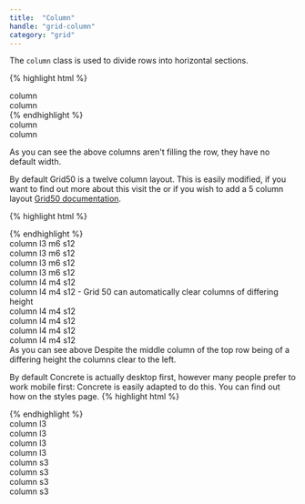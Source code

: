 ```yaml
---
title:  "Column"
handle: "grid-column"
category: "grid"
---
```

The `column` class is used to divide rows into horizontal sections.

{% highlight html %}

<!-- These columns are using row they will fill the width of the container -->
<div class="container">
  <div class="row">
    <div class="column">
      column
    </div>
    <div class="column">
      column
    </div>
  </div>
</div>
{% endhighlight %}

<div class="demo-wrapper">
  <div class="container demo-grid">
    <div class="row demo-grid">
      <div class="column demo-grid">
        column
      </div>
      <div class="column demo-grid">
        column
      </div>
    </div>
  </div>
</div>

As you can see the above columns aren't filling the row, they have no default width.

By default Grid50 is a twelve column layout. This is easily modified, if you want to find out more about this visit the or if you wish to add a 5 column layout [Grid50 documentation](http://grid50.com).

{% highlight html %}
<div class="container">
  <div class="row">
    <!-- 4 on large, 2 on medium, 1 on small -->
    <div class="column l3 m6 s12"></div>
    <div class="column l3 m6 s12"></div>
    <div class="column l3 m6 s12"></div>
    <div class="column l3 m6 s12"></div>
  </div>
</div>
{% endhighlight %}

<div class="demo-wrapper">
  <div class="container demo-grid">
    <div class="row demo-grid">
      <!-- 4 on large, 2 on medium, 1 on small -->
      <div class="column l3 m6 s12 demo-grid">column l3 m6 s12</div>
      <div class="column l3 m6 s12 demo-grid">column l3 m6 s12</div>
      <div class="column l3 m6 s12 demo-grid">column l3 m6 s12</div>
      <div class="column l3 m6 s12 demo-grid">column l3 m6 s12</div>
    </div>
    <div class="row demo-grid">
      <div class="column l4 m4 s12 demo-grid">column l4 m4 s12</div>
      <div class="column l4 m4 s12 demo-grid">column l4 m4 s12 - Grid 50 can automatically clear columns of differing height</div>
      <div class="column l4 m4 s12 demo-grid">column l4 m4 s12</div>
      <div class="column l4 m4 s12 demo-grid">column l4 m4 s12</div>
      <div class="column l4 m4 s12 demo-grid">column l4 m4 s12</div>
      <div class="column l4 m4 s12 demo-grid">column l4 m4 s12</div>
    </div>
  </div>
</div>
As you can see above Despite the middle column of the top row being of a differing height the columns clear to the left.

By default Concrete is actually desktop first, however many people prefer to work mobile first: Concrete is easily adapted to do this. You can find out how on the styles page.
{% highlight html %}
<!-- by default concrete is desktop first -->
<div class="container">
  <div class="row">
    <!-- Because Grid50 is desktop first this will result in 4 on large, 4 on medium, 4 on small -->
    <div class="column l3"></div>
    <div class="column l3"></div>
    <div class="column l3"></div>
    <div class="column l3"></div>
  </div>
</div>

<div class="container">
  <div class="row">
    <!-- Because the large and medium breakpoints have not been defined these columns will be the width of the contents on large and medium screen sizes but one quarter of the width on small -->
    <div class="column s3"></div>
    <div class="column s3"></div>
    <div class="column s3"></div>
    <div class="column s3"></div>
  </div>
</div>
{% endhighlight %}

<div class="demo-wrapper">
  <!-- by default concrete is desktop first -->
  <div class="container demo-grid">
    <div class="row demo-grid">
      <!-- 4 on large, 4 on medium, 4 on small -->
      <div class="column l3 demo-grid">column l3</div>
      <div class="column l3 demo-grid">column l3</div>
      <div class="column l3 demo-grid">column l3</div>
      <div class="column l3 demo-grid">column l3</div>
    </div>
  </div>

  <div class="container demo-grid">
    <div class="row demo-grid">
      <div class="column s3 demo-grid">column s3</div>
      <div class="column s3 demo-grid">column s3</div>
      <div class="column s3 demo-grid">column s3</div>
      <div class="column s3 demo-grid">column s3</div>
    </div>
  </div>
</div>
